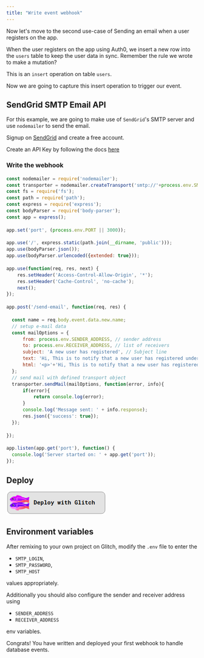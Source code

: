 ```yaml
---
title: "Write event webhook"
---
```


Now let's move to the second use-case of Sending an email when a user registers on the app.

When the user registers on the app using Auth0, we insert a new row into the `users` table to keep the user data in sync. Remember the rule we wrote to make a mutation?

This is an `insert` operation on table `users`.

Now we are going to capture this insert operation to trigger our event.

## SendGrid SMTP Email API

For this example, we are going to make use of `SendGrid`'s SMTP server and use `nodemailer` to send the email.

Signup on [SendGrid](https://sendgrid.com/) and create a free account.

Create an API Key by following the docs [here](https://sendgrid.com/docs/for-developers/sending-email/integrating-with-the-smtp-api/)

### Write the webhook

```javascript
const nodemailer = require('nodemailer');
const transporter = nodemailer.createTransport('smtp://'+process.env.SMTP_LOGIN+':'+process.env.SMTP_PASSWORD+'@' + process.env.SMTP_HOST);
const fs = require('fs');
const path = require('path');
const express = require('express');
const bodyParser = require('body-parser');
const app = express();

app.set('port', (process.env.PORT || 3000));

app.use('/', express.static(path.join(__dirname, 'public')));
app.use(bodyParser.json());
app.use(bodyParser.urlencoded({extended: true}));

app.use(function(req, res, next) {
    res.setHeader('Access-Control-Allow-Origin', '*');
    res.setHeader('Cache-Control', 'no-cache');
    next();
});

app.post('/send-email', function(req, res) {
  
  const name = req.body.event.data.new.name;
  // setup e-mail data
  const mailOptions = {
      from: process.env.SENDER_ADDRESS, // sender address
      to: process.env.RECEIVER_ADDRESS, // list of receivers
      subject: 'A new user has registered', // Subject line
      text: 'Hi, This is to notify that a new user has registered under the name of ' + name, // plaintext body
      html: '<p>'+'Hi, This is to notify that a new user has registered under the name of ' + name + '</p>' // html body
  };
  // send mail with defined transport object
  transporter.sendMail(mailOptions, function(error, info){
      if(error){
          return console.log(error);
      }
      console.log('Message sent: ' + info.response);
      res.json({'success': true});
  });
  
});

app.listen(app.get('port'), function() {
  console.log('Server started on: ' + app.get('port'));
});
```

## Deploy 

[![DEPLOY TO GLITCH](https://raw.githubusercontent.com/hasura/graphql-engine/master/community/boilerplates/auth-webhooks/nodejs-express/assets/deploy-glitch.png)](https://glitch.com/~sendgrid-send-email-event)

## Environment variables
After remixing to your own project on Glitch, modify the `.env` file to enter the 
- `SMTP_LOGIN`, 
- `SMTP_PASSWORD`, 
- `SMTP_HOST` 

values appropriately.

Additionally you should also configure the sender and receiver address using 
- `SENDER_ADDRESS` 
- `RECEIVER_ADDRESS` 

env variables.

Congrats! You have written and deployed your first webhook to handle database events.
